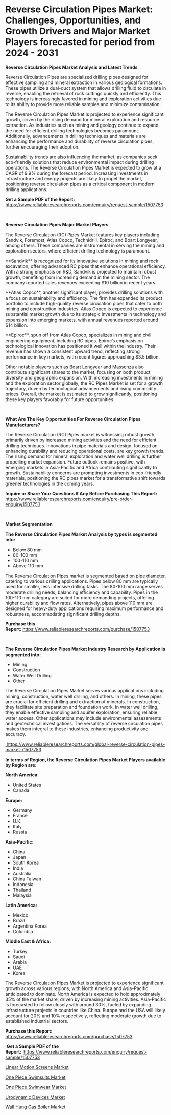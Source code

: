 <p><h1>Reverse Circulation Pipes Market: Challenges, Opportunities, and Growth Drivers and Major Market Players forecasted for period from 2024 - 2031</h1></p><p><strong>Reverse Circulation Pipes Market Analysis and Latest Trends</strong></p>
<p><p>Reverse Circulation Pipes are specialized drilling pipes designed for effective sampling and mineral extraction in various geological formations. These pipes utilize a dual-duct system that allows drilling fluid to circulate in reverse, enabling the retrieval of rock cuttings quickly and efficiently. This technology is increasingly favored in mining and exploration activities due to its ability to provide more reliable samples and minimize contamination.</p><p>The Reverse Circulation Pipes Market is projected to experience significant growth, driven by the rising demand for mineral exploration and resource extraction. As industries such as mining and geology continue to expand, the need for efficient drilling technologies becomes paramount. Additionally, advancements in drilling techniques and materials are enhancing the performance and durability of reverse circulation pipes, further encouraging their adoption.</p><p>Sustainability trends are also influencing the market, as companies seek eco-friendly solutions that reduce environmental impact during drilling operations. The Reverse Circulation Pipes Market is expected to grow at a CAGR of 9.9% during the forecast period. Increasing investments in infrastructure and energy projects are likely to propel the market, positioning reverse circulation pipes as a critical component in modern drilling applications.</p></p>
<p><strong>Get a Sample PDF of the Report:&nbsp;</strong> <a href="https://www.reliableresearchreports.com/enquiry/request-sample/1507753">https://www.reliableresearchreports.com/enquiry/request-sample/1507753</a></p>
<p>&nbsp;</p>
<p><strong>Reverse Circulation Pipes Major Market Players</strong></p>
<p><p>The Reverse Circulation (RC) Pipes Market features key players including Sandvik, Foremost, Atlas Copco, Technidrill, Epiroc, and Boart Longyear, among others. These companies are instrumental in serving the mining and exploration sectors, where efficient drilling technology is paramount.</p><p>**Sandvik** is recognized for its innovative solutions in mining and rock excavation, offering advanced RC pipes that enhance operational efficiency. With a strong emphasis on R&D, Sandvik is projected to maintain robust growth, benefiting from increasing demand in the mining sector. The company reported sales revenues exceeding $10 billion in recent years.</p><p>**Atlas Copco**, another significant player, provides drilling solutions with a focus on sustainability and efficiency. The firm has expanded its product portfolio to include high-quality reverse circulation pipes that cater to both mining and construction industries. Atlas Copco is expected to experience substantial market growth due to its strategic investments in technology and expansion into emerging markets, with annual revenues reported around $14 billion.</p><p>**Epiroc**, spun off from Atlas Copco, specializes in mining and civil engineering equipment, including RC pipes. Epiroc’s emphasis on technological innovation has positioned it well within the industry. Their revenue has shown a consistent upward trend, reflecting strong performance in key markets, with recent figures approaching $3.5 billion.</p><p>Other notable players such as Boart Longyear and Massenza also contribute significant shares to the market, focusing on both product diversity and geographic expansion. With increasing investments in mining and the exploration sector globally, the RC Pipes Market is set for a growth trajectory, driven by technological advancements and rising commodity prices. Overall, the market is estimated to grow significantly, positioning these key players favorably for future opportunities.</p></p>
<p>&nbsp;</p>
<p><strong>What Are The Key Opportunities For Reverse Circulation Pipes Manufacturers?</strong></p>
<p><p>The Reverse Circulation (RC) Pipes market is witnessing robust growth, primarily driven by increased mining activities and the need for efficient drilling techniques. Innovations in pipe materials and design, focused on enhancing durability and reducing operational costs, are key growth trends. The rising demand for mineral exploration and water well drilling is further propelling market expansion. Future outlook remains positive, with emerging markets in Asia-Pacific and Africa contributing significantly to growth. Sustainability concerns are prompting investments in eco-friendly materials, positioning the RC pipes market for a transformative shift towards greener technologies in the coming years.</p></p>
<p><strong>Inquire or Share Your Questions If Any Before Purchasing This Report:</strong> <a href="https://www.reliableresearchreports.com/enquiry/pre-order-enquiry/1507753">https://www.reliableresearchreports.com/enquiry/pre-order-enquiry/1507753</a></p>
<p>&nbsp;</p>
<p><strong>Market Segmentation</strong></p>
<p><strong>The Reverse Circulation Pipes Market Analysis by types is segmented into:</strong></p>
<p><ul><li>Below 80 mm</li><li>80-100 mm</li><li>100-110 mm</li><li>Above 110 mm</li></ul></p>
<p><p>The Reverse Circulation Pipes market is segmented based on pipe diameter, catering to various drilling applications. Pipes below 80 mm are typically used for smaller, less intensive drilling tasks. The 80-100 mm range serves moderate drilling needs, balancing efficiency and capability. Pipes in the 100-110 mm category are suited for more demanding projects, offering higher durability and flow rates. Alternatively, pipes above 110 mm are designed for heavy-duty applications requiring maximum performance and robustness, accommodating significant drilling depths.</p></p>
<p><strong>Purchase this Report:&nbsp;</strong><a href="https://www.reliableresearchreports.com/purchase/1507753">https://www.reliableresearchreports.com/purchase/1507753</a></p>
<p>&nbsp;</p>
<p><strong>The Reverse Circulation Pipes Market Industry Research by Application is segmented into:</strong></p>
<p><ul><li>Mining</li><li>Construction</li><li>Water Well Drilling</li><li>Other</li></ul></p>
<p><p>The Reverse Circulation Pipes Market serves various applications including mining, construction, water well drilling, and others. In mining, these pipes are crucial for efficient drilling and extraction of minerals. In construction, they facilitate site preparation and foundation work. In water well drilling, they enable effective sampling and aquifer exploration, ensuring reliable water access. Other applications may include environmental assessments and geotechnical investigations. The versatility of reverse circulation pipes makes them integral to these industries, enhancing productivity and accuracy.</p></p>
<p><a href="https://www.reliableresearchreports.com/global-reverse-circulation-pipes-market-r1507753">&nbsp;https://www.reliableresearchreports.com/global-reverse-circulation-pipes-market-r1507753</a></p>
<p><strong>In terms of Region, the Reverse Circulation Pipes Market Players available by Region are:</strong></p>
<p>
    <p> <strong> North America: </strong>
        <ul>
            <li>United States</li>
            <li>Canada</li>
        </ul>
        </p> 
    <p> <strong> Europe: </strong>
        <ul>
            <li>Germany</li>
            <li>France</li>
            <li>U.K.</li>
            <li>Italy</li>
            <li>Russia</li>
        </ul>
        </p> 
    <p> <strong> Asia-Pacific: </strong>
        <ul>
            <li>China</li>
            <li>Japan</li>
            <li>South Korea</li>
            <li>India</li>
            <li>Australia</li>
            <li>China Taiwan</li>
            <li>Indonesia</li>
            <li>Thailand</li>
            <li>Malaysia</li>
        </ul>
        </p> 
    <p> <strong> Latin America: </strong>
        <ul>
            <li>Mexico</li>
            <li>Brazil</li>
            <li>Argentina Korea</li>
            <li>Colombia</li>
        </ul>
        </p> 
    <p> <strong> Middle East & Africa: </strong>
        <ul>
            <li>Turkey</li>
            <li>Saudi</li>
            <li>Arabia</li>
            <li>UAE</li>
            <li>Korea</li>
        </ul>
    </p>
    </p>
<p><p>The Reverse Circulation Pipes Market is projected to experience significant growth across various regions, with North America and Asia-Pacific anticipated to dominate. North America is expected to hold approximately 35% of the market share, driven by increasing mining activities. Asia-Pacific is forecasted to follow closely with around 30%, fueled by expanding infrastructure projects in countries like China. Europe and the USA will likely account for 20% and 10% respectively, reflecting moderate growth due to established industrial sectors.</p></p>
<p><strong>Purchase this Report: </strong><a href="https://www.reliableresearchreports.com/purchase/1507753">https://www.reliableresearchreports.com/purchase/1507753</a></p>
<p>&nbsp;<strong>Get a Sample PDF of the Report:&nbsp;&nbsp;</strong><a href="https://www.reliableresearchreports.com/enquiry/request-sample/1507753">https://www.reliableresearchreports.com/enquiry/request-sample/1507753</a></p>
<p><strong></strong></p>
<p><p><a href="https://github.com/angelajermaine/Market-Research-Report-List-5/blob/main/linear-motion-screens-market.md">Linear Motion Screens Market</a></p><p><a href="https://issuu.com/reportprime-2/docs/one-piece-swimsuits-market-size-203_100556993507c9">One Piece Swimsuits Market</a></p><p><a href="https://issuu.com/reportprime-2/docs/one-piece-swimwear-market-size-2030_9a73e6c705ba09">One Piece Swimwear Market</a></p><p><a href="https://www.linkedin.com/pulse/exploring-urodynamic-devices-market-dynamics-global-trends-8t0ae?trackingId=%2Fk9QvnJ3Sb6iQsHYoLKQgQ%3D%3D">Urodynamic Devices Market</a></p><p><a href="https://medium.com/@cherrineshort487/mapping-the-wall-hung-gas-boiler-market-trends-challenges-and-breakthroughs-2024-2031-772a55f1c7c8">Wall Hung Gas Boiler Market</a></p></p>